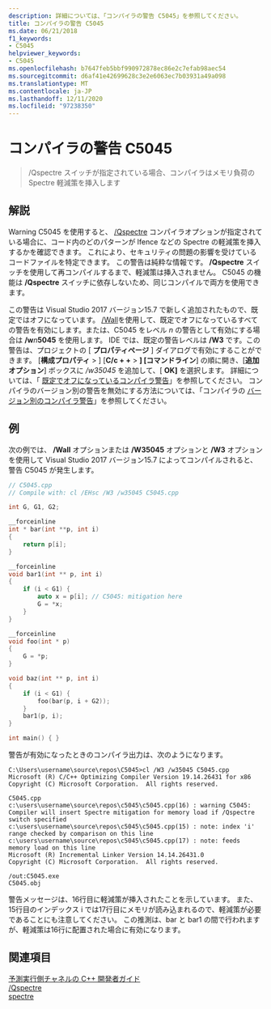 ```yaml
---
description: 詳細については、「コンパイラの警告 C5045」を参照してください。
title: コンパイラの警告 C5045
ms.date: 06/21/2018
f1_keywords:
- C5045
helpviewer_keywords:
- C5045
ms.openlocfilehash: b7647feb5bbf990972878ec86e2c7efab98aec54
ms.sourcegitcommit: d6af41e42699628c3e2e6063ec7b03931a49a098
ms.translationtype: MT
ms.contentlocale: ja-JP
ms.lasthandoff: 12/11/2020
ms.locfileid: "97238350"
---
```

# <a name="compiler-warning-c5045"></a>コンパイラの警告 C5045

> /Qspectre スイッチが指定されている場合、コンパイラはメモリ負荷の Spectre 軽減策を挿入します

## <a name="remarks"></a>解説

Warning C5045 を使用すると、 [/Qspectre](../../build/reference/qspectre.md) コンパイラオプションが指定されている場合に、コード内のどのパターンが lfence などの Spectre の軽減策を挿入するかを確認できます。 これにより、セキュリティの問題の影響を受けているコードファイルを特定できます。 この警告は純粋な情報です。 **/Qspectre** スイッチを使用して再コンパイルするまで、軽減策は挿入されません。 C5045 の機能は **/Qspectre** スイッチに依存しないため、同じコンパイルで両方を使用できます。

この警告は Visual Studio 2017 バージョン15.7 で新しく追加されたもので、既定ではオフになっています。 [/Wall](../../build/reference/compiler-option-warning-level.md)を使用して、既定でオフになっているすべての警告を有効にします。または、C5045 をレベル *n* の警告として有効にする場合は __/w__*n*__5045__ を使用します。 IDE では、既定の警告レベルは **/W3** です。この警告は、プロジェクトの [ **プロパティページ** ] ダイアログで有効にすることができます。 [**構成プロパティ**  >  ] [**C/c + +**  >  **] [コマンドライン**] の順に開き、[**追加オプション**] ボックスに */w35045* を追加して、[ **OK]** を選択します。 詳細については、「 [既定でオフになっているコンパイラ警告](../../preprocessor/compiler-warnings-that-are-off-by-default.md)」を参照してください。 コンパイラのバージョン別の警告を無効にする方法については、「コンパイラの [バージョン別のコンパイラ警告](compiler-warnings-by-compiler-version.md)」を参照してください。

## <a name="example"></a>例

次の例では、 **/Wall** オプションまたは **/W35045** オプションと **/W3** オプションを使用して Visual Studio 2017 バージョン15.7 によってコンパイルされると、警告 C5045 が発生します。

```cpp
// C5045.cpp
// Compile with: cl /EHsc /W3 /w35045 C5045.cpp

int G, G1, G2;

__forceinline
int * bar(int **p, int i)
{
    return p[i];
}

__forceinline
void bar1(int ** p, int i)
{
    if (i < G1) {
        auto x = p[i]; // C5045: mitigation here
        G = *x;
    }
}

__forceinline
void foo(int * p)
{
    G = *p;
}

void baz(int ** p, int i)
{
    if (i < G1) {
        foo(bar(p, i + G2));
    }
    bar1(p, i);
}

int main() { }
```

警告が有効になったときのコンパイラ出力は、次のようになります。

```Output
C:\Users\username\source\repos\C5045>cl /W3 /w35045 C5045.cpp
Microsoft (R) C/C++ Optimizing Compiler Version 19.14.26431 for x86
Copyright (C) Microsoft Corporation.  All rights reserved.

C5045.cpp
c:\users\username\source\repos\c5045\c5045.cpp(16) : warning C5045: Compiler will insert Spectre mitigation for memory load if /Qspectre switch specified
c:\users\username\source\repos\c5045\c5045.cpp(15) : note: index 'i' range checked by comparison on this line
c:\users\username\source\repos\c5045\c5045.cpp(17) : note: feeds memory load on this line
Microsoft (R) Incremental Linker Version 14.14.26431.0
Copyright (C) Microsoft Corporation.  All rights reserved.

/out:C5045.exe
C5045.obj
```

警告メッセージは、16行目に軽減策が挿入されたことを示しています。 また、15行目のインデックス i では17行目にメモリが読み込まれるので、軽減策が必要であることにも注意してください。 この推測は、bar と bar1 の間で行われますが、軽減策は16行に配置された場合に有効になります。

## <a name="see-also"></a>関連項目

[予測実行側チャネルの C++ 開発者ガイド](../../security/developer-guidance-speculative-execution.md)<br/>
[/Qspectre](../../build/reference/qspectre.md)<br/>
[spectre](../../cpp/spectre.md)
